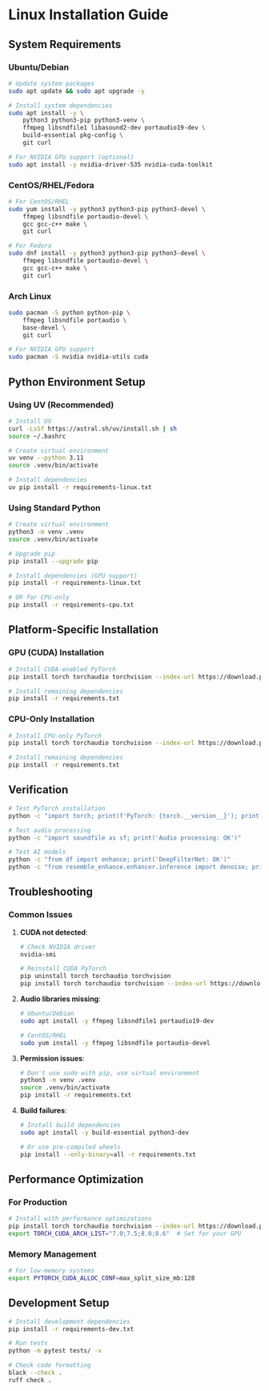 # Linux Installation Guide

## System Requirements

### Ubuntu/Debian
```bash
# Update system packages
sudo apt update && sudo apt upgrade -y

# Install system dependencies
sudo apt install -y \
    python3 python3-pip python3-venv \
    ffmpeg libsndfile1 libasound2-dev portaudio19-dev \
    build-essential pkg-config \
    git curl

# For NVIDIA GPU support (optional)
sudo apt install -y nvidia-driver-535 nvidia-cuda-toolkit
```

### CentOS/RHEL/Fedora
```bash
# For CentOS/RHEL
sudo yum install -y python3 python3-pip python3-devel \
    ffmpeg libsndfile portaudio-devel \
    gcc gcc-c++ make \
    git curl

# For Fedora
sudo dnf install -y python3 python3-pip python3-devel \
    ffmpeg libsndfile portaudio-devel \
    gcc gcc-c++ make \
    git curl
```

### Arch Linux
```bash
sudo pacman -S python python-pip \
    ffmpeg libsndfile portaudio \
    base-devel \
    git curl

# For NVIDIA GPU support
sudo pacman -S nvidia nvidia-utils cuda
```

## Python Environment Setup

### Using UV (Recommended)
```bash
# Install UV
curl -LsSf https://astral.sh/uv/install.sh | sh
source ~/.bashrc

# Create virtual environment
uv venv --python 3.11
source .venv/bin/activate

# Install dependencies
uv pip install -r requirements-linux.txt
```

### Using Standard Python
```bash
# Create virtual environment
python3 -m venv .venv
source .venv/bin/activate

# Upgrade pip
pip install --upgrade pip

# Install dependencies (GPU support)
pip install -r requirements-linux.txt

# OR for CPU-only
pip install -r requirements-cpu.txt
```

## Platform-Specific Installation

### GPU (CUDA) Installation
```bash
# Install CUDA-enabled PyTorch
pip install torch torchaudio torchvision --index-url https://download.pytorch.org/whl/cu121

# Install remaining dependencies
pip install -r requirements.txt
```

### CPU-Only Installation
```bash
# Install CPU-only PyTorch
pip install torch torchaudio torchvision --index-url https://download.pytorch.org/whl/cpu

# Install remaining dependencies  
pip install -r requirements.txt
```

## Verification

```bash
# Test PyTorch installation
python -c "import torch; print(f'PyTorch: {torch.__version__}'); print(f'CUDA: {torch.cuda.is_available()}')"

# Test audio processing
python -c "import soundfile as sf; print('Audio processing: OK')"

# Test AI models
python -c "from df import enhance; print('DeepFilterNet: OK')"
python -c "from resemble_enhance.enhancer.inference import denoise; print('Resemble Enhance: OK')"
```

## Troubleshooting

### Common Issues

1. **CUDA not detected**:
   ```bash
   # Check NVIDIA driver
   nvidia-smi
   
   # Reinstall CUDA PyTorch
   pip uninstall torch torchaudio torchvision
   pip install torch torchaudio torchvision --index-url https://download.pytorch.org/whl/cu121
   ```

2. **Audio libraries missing**:
   ```bash
   # Ubuntu/Debian
   sudo apt install -y ffmpeg libsndfile1 portaudio19-dev
   
   # CentOS/RHEL  
   sudo yum install -y ffmpeg libsndfile portaudio-devel
   ```

3. **Permission issues**:
   ```bash
   # Don't use sudo with pip, use virtual environment
   python3 -m venv .venv
   source .venv/bin/activate
   pip install -r requirements.txt
   ```

4. **Build failures**:
   ```bash
   # Install build dependencies
   sudo apt install -y build-essential python3-dev
   
   # Or use pre-compiled wheels
   pip install --only-binary=all -r requirements.txt
   ```

## Performance Optimization

### For Production
```bash
# Install with performance optimizations
pip install torch torchaudio torchvision --index-url https://download.pytorch.org/whl/cu121
export TORCH_CUDA_ARCH_LIST="7.0;7.5;8.0;8.6"  # Set for your GPU
```

### Memory Management
```bash
# For low-memory systems
export PYTORCH_CUDA_ALLOC_CONF=max_split_size_mb:128
```

## Development Setup

```bash
# Install development dependencies
pip install -r requirements-dev.txt

# Run tests
python -m pytest tests/ -v

# Check code formatting
black --check .
ruff check .
```
